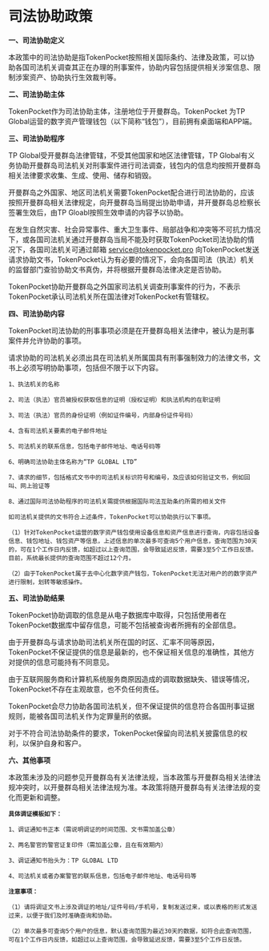 # 司法协助政策

**一、司法协助定义**

本政策中的司法协助是指TokenPocket按照相关国际条约、法律及政策，可以协助各国司法机关调查其正在办理的刑事案件，协助内容包括提供相关涉案信息、限制涉案资产、协助执行生效裁判等。

**二、司法协助主体**

TokenPocket作为司法协助主体，注册地位于开曼群岛。TokenPocket 为TP Global运营的数字资产管理钱包（以下简称“钱包”），目前拥有桌面端和APP端。

**三、司法协助程序**

TP Global受开曼群岛法律管辖，不受其他国家和地区法律管辖，TP Global有义务协助开曼群岛司法机关对刑事案件进行司法调查，钱包内的信息均按照开曼群岛相关法律要求收集、生成、使用、储存和销毁。

开曼群岛之外国家、地区司法机关需要TokenPocket配合进行司法协助的，应该按照开曼群岛相关法律规定，向开曼群岛当局提出协助申请，并开曼群岛总检察长签署生效后，由TP Gloabl按照生效申请的内容予以协助。

在发生自然灾害、社会异常事件、重大卫生事件、局部战争和冲突等不可抗力情况下，或各国司法机关通过开曼群岛当局不能及时获取TokenPocket司法协助的情况下，各国司法机关可通过邮箱 service@tokenpocket.pro 向TokenPocket发送请求协助文书，TokenPocket认为有必要的情况下，会向各国司法（执法）机关的监督部门查验协助文书真伪，并将根据开曼群岛法律决定是否协助。

TokenPocket协助开曼群岛之外国家司法机关调查刑事案件的行为，不表示TokenPocket承认司法机关所在国法律对TokenPocket有管辖权。

**四、司法协助内容**

TokenPocket司法协助的刑事事项必须是在开曼群岛相关法律中，被认为是刑事案件并允许协助的事项。

请求协助的司法机关必须出具在司法机关所属国具有刑事强制效力的法律文书，文书上必须写明协助事项，包括但不限于以下内容。

`1、执法机关的名称`

`2、司法（执法）官员被授权获取信息的证明（授权证明）和执法机构的在职证明`

`3、司法（执法）官员的身份证明（例如证件编号，内部身份证件号码）`

`4、含有司法机关要素的电子邮件地址`

`5、司法机关的联系信息，包括电子邮件地址、电话号码等`

`6、明确司法协助主体名称为“TP GLOBAL LTD”`

`7、请求的细节，包括格式文书中的司法机关标识符号和编号，及应该如何验证文书，例如回叫、网上验证等`

`8、通过国际司法协助程序的司法机关需提供根据国际司法互助条约所需的相关文件`

`如司法机关提供的文书符合上述条件，TokenPocket可以协助执行以下事项。`

`（1）针对TokenPocket运营的数字资产钱包使用设备信息和资产信息进行查询，内容包括设备信息、钱包地址、钱包资产等信息，上述信息的单次最多可查询5个用户信息，查询范围为30天的，可在1个工作日内反馈，如超过以上查询范围，会导致延迟反馈，需要3至5个工作日反馈。目前，系统最长提供的查询范围不超过12个月。`

`（2）由于TokenPocket属于去中心化数字资产钱包，TokenPocket无法对用户的的数字资产进行限制，划转等敏感操作。`

**五、司法协助结果**

TokenPocket协助调取的信息是从电子数据库中取得，只包括使用者在TokenPocket数据库中留存信息，可能不包括被查询者所拥有的全部信息。

由于开曼群岛与请求协助司法机关所在国的时区、汇率不同等原因，TokenPocket不保证提供的信息是最新的，也不保证相关信息的准确性，其他方对提供的信息可能持有不同意见。

由于互联网服务商和计算机系统服务商原因造成的调取数据缺失、错误等情况，TokenPocket不存在主观故意，也不负任何责任。

TokenPocket会尽力协助各国司法机关，但不保证提供的信息符合各国刑事证据规则，能被各国司法机关作为定罪量刑的依据。

对于不符合司法协助条件的要求，TokenPocket保留向司法机关披露信息的权利，以保护自身和客户。

**六、其他事项**

本政策未涉及的问题参见开曼群岛有关法律法规，当本政策与开曼群岛相关法律法规冲突时，以开曼群岛相关法律法规为准。本政策将随开曼群岛有关法律法规的变化而更新和调整。

**`具体调证模板如下：`**

`1、调证通知书正本（需说明调证的时间范围、文书需加盖公章）`

`2、两名警官的警官证复印件（需加盖公章，且在有效期内）`

`3、调证通知书抬头为：TP GLOBAL LTD`

`4、司法机关或者办案警官的联系信息，包括电子邮件地址、电话号码等`

**`注意事项：`**

`（1）请将调证文书上涉及调证的地址/证件号码/手机号，复制发送过来，或以表格的形式发送过来，以便于我们及时准确查询和协助。`

`（2）单次最多可查询5个用户的信息，默认查询范围为最近30天的数据，如符合此查询范围，可在1个工作日内反馈，如超过以上查询范围，会导致延迟反馈，需要3至5个工作日反馈。`

